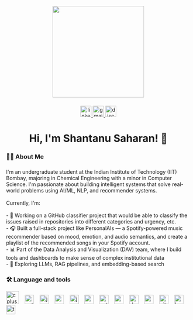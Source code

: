 <div align="center">
  <img src="https://media.giphy.com/media/qgQUggAC3Pfv687qPC/giphy.gif" style="height: 250px;" />
</div>


###

<div align="center">
  <a href="https://www.linkedin.com/in/shantanu-saharan-6a0424203/" target="_blank">
    <img src="https://img.shields.io/static/v1?message=LinkedIn&logo=linkedin&label=&color=0077B5&logoColor=white&labelColor=&style=flat" height="30" alt="linkedin logo"  />
  </a>
  <a href="https://mail.google.com/mail/?view=cm&to=23b0383@iitb.ac.in" target="_blank">
  <img src="https://img.shields.io/static/v1?message=Gmail&logo=gmail&label=&color=D14836&logoColor=white&labelColor=&style=flat" height="30" alt="gmail logo"  />
  </a>
  <a href="https://discord.com/users/1269892676363227170" target="_blank">
    <img src="https://img.shields.io/static/v1?message=Discord&logo=discord&label=&color=7289DA&logoColor=white&labelColor=&style=flat" height="30" alt="discord logo"  />
  </a>
</div>


###

<h1 align="center">Hi, I'm Shantanu Saharan! 👋</h1>

###

<h3 align="left">👩‍💻  About Me</h3>

###

<p align="left">I'm an undergraduate student at the Indian Institute of Technology (IIT) Bombay, majoring in Chemical Engineering with a minor in Computer Science. I'm passionate about building intelligent systems that solve real-world problems using AI/ML, NLP, and recommender systems.<br><br>Currently, I'm:<br><br>- 🤖 Working on a GitHub classifier project that would be able to classify the issues raised in repositories into different categories and urgency, etc.<br>- 🎧 Built a full-stack project like PersonalAIs — a Spotify-powered music recommender based on mood, emotion, and audio semantics, and create a playlist of the recommended songs in your Spotify account.<br>- 📊 Part of the Data Analysis and Visualization (DAV) team, where I build tools and dashboards to make sense of complex institutional data<br>- 🧠 Exploring LLMs, RAG pipelines, and embedding-based search</p>

###

<h3 align="left">🛠 Language and tools</h3>

<div align="left">
  <img src="https://cdn.jsdelivr.net/gh/devicons/devicon/icons/cplusplus/cplusplus-original.svg" style="height:35px;" alt="cplusplus logo" />
  <img width="8" />
  <img src="https://cdn.jsdelivr.net/gh/devicons/devicon/icons/python/python-original.svg" style="height:25px;" alt="python logo" />
  <img width="8" />
  <img src="https://cdn.jsdelivr.net/gh/devicons/devicon/icons/jupyter/jupyter-original.svg" style="height:25px;" alt="jupyter logo" />
  <img width="8" />
  <img src="https://cdn.jsdelivr.net/gh/devicons/devicon/icons/numpy/numpy-original.svg" style="height:25px;" alt="numpy logo" />
  <img width="8" />
  <img src="https://cdn.jsdelivr.net/gh/devicons/devicon/icons/java/java-original.svg" style="height:25px;" alt="java logo" />
  <img width="8" />
  <img src="https://cdn.jsdelivr.net/gh/devicons/devicon/icons/pandas/pandas-original.svg" style="height:25px;" alt="pandas logo" />
  <img width="8" />
  <img src="https://cdn.jsdelivr.net/gh/devicons/devicon/icons/pytorch/pytorch-original.svg" style="height:25px;" alt="pytorch logo" />
  <img width="8" />
  <img src="https://cdn.jsdelivr.net/gh/devicons/devicon/icons/anaconda/anaconda-original.svg" style="height:25px;" alt="anaconda logo" />
  <img width="8" />
  <img src="https://cdn.jsdelivr.net/gh/devicons/devicon/icons/docker/docker-plain-wordmark.svg" style="height:25px;" alt="docker logo" />
  <img width="8" />
  <img src="https://cdn.jsdelivr.net/gh/devicons/devicon/icons/matlab/matlab-original.svg" style="height:25px;" alt="matlab logo" />
  <img width="8" />
  <img src="https://cdn.jsdelivr.net/gh/devicons/devicon/icons/git/git-original.svg" style="height:25px;" alt="git logo" />
  <img width="8" />
  <img src="https://cdn.jsdelivr.net/gh/devicons/devicon/icons/kaggle/kaggle-original.svg" style="height:25px;" alt="kaggle logo" />
  <img width="8" />
  <img src="https://cdn.jsdelivr.net/gh/devicons/devicon/icons/tensorflow/tensorflow-original.svg" style="height:25px;" alt="tensorflow logo" />
</div>
